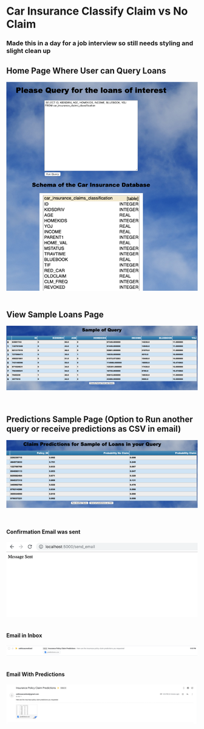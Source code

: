 # Car Insurance Classify Claim vs No Claim

### Made this in a day for a job interview so still needs styling and slight clean up

## Home Page Where User can Query Loans
![home page](https://github.com/sethweiland/car_insurance_classify_claim_vs_no_claim/blob/master/Screen%20Shot%202019-12-03%20at%203.01.41%20PM.png)
&nbsp;
&nbsp;

## View Sample Loans Page
![View Sample Loans From Query](https://github.com/sethweiland/car_insurance_classify_claim_vs_no_claim/blob/master/Screen%20Shot%202019-12-03%20at%203.01.52%20PM.png)

&nbsp;
&nbsp;
## Predictions Sample Page (Option to Run another query or receive predictions as CSV in email)
![View predictions for each loanID](https://github.com/sethweiland/car_insurance_classify_claim_vs_no_claim/blob/master/Screen%20Shot%202019-12-03%20at%203.02.48%20PM.png)

&nbsp;
&nbsp;
#### Confirmation Email was sent
![email confirmation](https://github.com/sethweiland/car_insurance_classify_claim_vs_no_claim/blob/master/Screen%20Shot%202019-12-03%20at%203.03.01%20PM.png)
&nbsp;
#### Email in Inbox
![email confirmation](https://github.com/sethweiland/car_insurance_classify_claim_vs_no_claim/blob/master/Screen%20Shot%202019-12-03%20at%203.04.53%20PM.png)
&nbsp;
#### Email With Predictions
![email confirmation](https://github.com/sethweiland/car_insurance_classify_claim_vs_no_claim/blob/master/Screen%20Shot%202019-12-03%20at%203.05.20%20PM.png)



